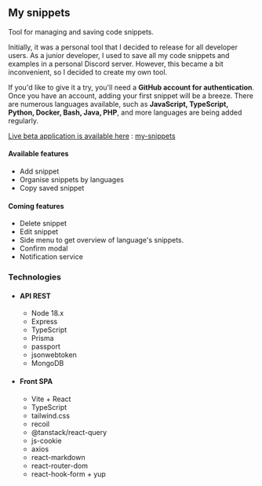 ## My snippets

Tool for managing and saving code snippets.

Initially, it was a personal tool that I decided to release for all developer users. As a junior developer, I used to save all my code snippets and examples in a personal Discord server. However, this became a bit inconvenient, so I decided to create my own tool.

If you'd like to give it a try, you'll need a **GitHub account for authentication**. Once you have an account, adding your first snippet will be a breeze. There are numerous languages available, such as **JavaScript, TypeScript, Python, Docker, Bash, Java, PHP**, and more languages are being added regularly.

<u>Live beta application is available here</u> : [my-snippets](https://my-snippets-alpha.vercel.app)

#### Available features

- Add snippet
- Organise snippets by languages
- Copy saved snippet

#### Coming features

- Delete snippet
- Edit snippet
- Side menu to get overview of language's snippets.
- Confirm modal
- Notification service

### Technologies

- #### API REST
    - Node 18.x
    - Express
    - TypeScript
    - Prisma
    - passport
    - jsonwebtoken
    - MongoDB

- #### Front SPA
    - Vite + React
    - TypeScript
    - tailwind.css
    - recoil
    - @tanstack/react-query
    - js-cookie
    - axios
    - react-markdown
    - react-router-dom
    - react-hook-form + yup
